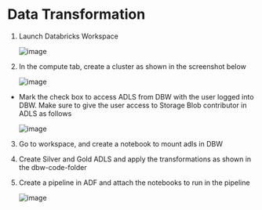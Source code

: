 # Data Transformation

1. Launch Databricks Workspace
   
   ![image](https://github.com/Subramanian-Thiagarajan/ADE_Project_1/assets/96657323/9202cb6f-a92a-4a5e-9133-22c244ab3983)

2. In the compute tab, create a cluster as shown in the screenshot below

   ![image](https://github.com/Subramanian-Thiagarajan/ADE_Project_1/assets/96657323/59dbe11c-9f37-482b-9bdc-303558ecb606)

- Mark the check box to access ADLS from DBW with the user logged into DBW. Make sure to give the user access to Storage Blob contributor in ADLS as follows

  ![image](https://github.com/Subramanian-Thiagarajan/ADE_Project_1/assets/96657323/ed41cd98-006a-4cad-8121-1a6c590c3051)

3. Go to workspace, and create a notebook to mount adls in DBW
   
4. Create Silver and Gold ADLS and apply the transformations as shown in the dbw-code-folder

5. Create a pipeline in ADF and attach the notebooks to run in the pipeline

   ![image](https://github.com/Subramanian-Thiagarajan/ADE_Project_1/assets/96657323/e377fd49-8d8e-4b40-9747-e92e9a095bf2)
